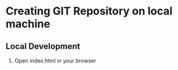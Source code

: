 # Creating GIT Repository on local machine

## Local Development

1. Open index.html in your browser
